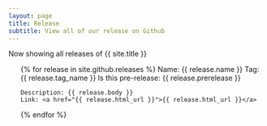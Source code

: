 ```yaml
---
layout: page
title: Release
subtitle: View all of our release on Github
---
```


Now showing all releases of {{ site.title }}

<ul>
{% for release in site.github.releases %}
    Name: {{ release.name }}  
    Tag: {{ release.tag_name }}  
    Is this pre-release: {{ release.prerelease }}  

    Description: {{ release.body }}  
    Link: <a href="{{ release.html_url }}">{{ release.html_url }}</a>  

{% endfor %}
</ul>
